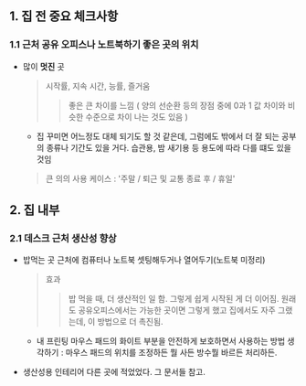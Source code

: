 ## 1. 집 전 중요 체크사항  
### 1.1 근처 공유 오피스나 노트북하기 좋은 곳의 위치
- 많이 **멋진** 곳  
  > 시작률, 지속 시간, 능률, 즐거움  
  >> 좋은 큰 차이를 느낌 ( 양의 선순환 등의 장점 중에 0과 1 값 차이와 비슷한 수준으로 차이 나는 것도 있음 )
  + 집 꾸미면 어느정도 대체 되기도 할 것 같은데, 그럼에도 밖에서 더 잘 되는 공부의 종류나 기간도 있을 거다. 습관용, 밤 새기용 등 용도에 따라 다를 떄도 있을 것임
  
  > 큰 의의 사용 케이스 : '주말 / 퇴근 및 교통 종료 후 / 휴일'


## 2. 집 내부
### 2.1 데스크 근처 생산성 향상
- 밥먹는 곳 근처에 컴퓨터나 노트북 셋팅해두거나 열어두기(노트북 미정리)
  > 효과
  >> 밥 먹을 때, 더 생산적인 일 함. 그렇게 쉽게 시작된 게 더 이어짐. 
  >> 원래도 공유오피스에서는 가능한 곳이면 그렇게 했고 집에서도 자주 그랬는데, 이 방법으로 더 촉진됨.

  + 내 프린팅 마우스 패드의 화이트 부분을 안전하게 보호하면서 사용하는 방법 생각하기 : 마우스 패드의 위치를 조정하든 뭘 사든 방수뭘 바르든 처리하든.
 

- 생산성용 인테리어 다른 곳에 적었었다. 그 문서들 참고.
